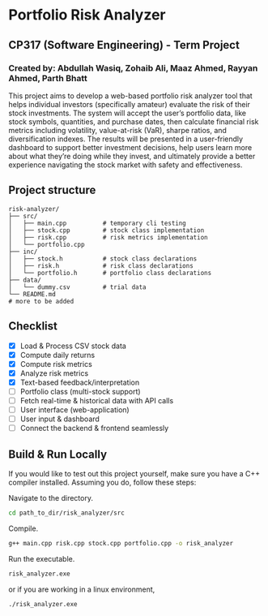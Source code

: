 # Portfolio Risk Analyzer
## CP317 (Software Engineering) - Term Project
### Created by: Abdullah Wasiq, Zohaib Ali, Maaz Ahmed, Rayyan Ahmed, Parth Bhatt

This project aims to develop a web-based portfolio risk analyzer tool that helps individual investors (specifically amateur) evaluate the risk of their stock investments. The system will accept the user’s portfolio data, like stock symbols, quantities, and purchase dates, then calculate financial risk metrics including volatility, value-at-risk (VaR), sharpe ratios, and diversification indexes. The results will be presented in a user-friendly dashboard to support better investment decisions, help users learn more about what they’re doing while they invest, and ultimately provide a better experience navigating the stock market with safety and effectiveness.

## Project structure

```
risk-analyzer/
├── src/
│   ├── main.cpp          # temporary cli testing
│   ├── stock.cpp         # stock class implementation
│   ├── risk.cpp          # risk metrics implementation
│   └── portfolio.cpp     
├── inc/
│   ├── stock.h           # stock class declarations
│   ├── risk.h            # risk class declarations
│   └── portfolio.h       # portfolio class declarations
├── data/
│   └── dummy.csv         # trial data
└── README.md
# more to be added  
```

## Checklist

- [x] Load & Process CSV stock data
- [x] Compute daily returns
- [x] Compute risk metrics
- [x] Analyze risk metrics 
- [x] Text-based feedback/interpretation
- [ ] Portfolio class (multi-stock support)
- [ ] Fetch real-time & historical data with API calls
- [ ] User interface (web-application)
- [ ] User input & dashboard
- [ ] Connect the backend & frontend seamlessly

## Build & Run Locally

If you would like to test out this project yourself, make sure you have a C++ compiler installed. Assuming you do, follow these steps:

Navigate to the directory.

```bash
cd path_to_dir/risk_analyzer/src
```

Compile.

```bash
g++ main.cpp risk.cpp stock.cpp portfolio.cpp -o risk_analyzer
```

Run the executable.

```bash
risk_analyzer.exe
```

or if you are working in a linux environment,

```bash
./risk_analyzer.exe
```
